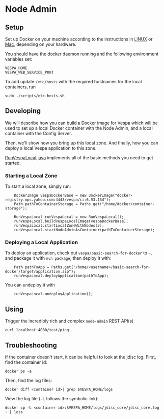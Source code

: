 # Node Admin

## Setup

Set up Docker on your machine according to the instructions in [LINUX](README_LINUX.md) or [Mac](README_MAC.md), depending on your hardware.

You should have the docker daemon running and the following environment variables set:
```
VESPA_HOME
VESPA_WEB_SERVICE_PORT
```

To add update `/etc/hosts` with the required hostnames for the local containers, run
```
sudo ./scripts/etc-hosts.sh
```

## Developing

We will describe how you can build a Docker image for Vespa which will be used
to set up a local Docker container with the Node Admin, and a local container
with the Config Server.

Then, we'll show how you bring up this local zone. And finally, how you can
deploy a local Vespa application to this zone.

[RunVespaLocal.java](src/test/java/com/yahoo/vespa/hosted/node/admin/docker/RunVespaLocal.java) 
implements all of the basic methods you need to get started.

### Starting a Local Zone

To start a local zone, simply run:
```
    DockerImage vespaDockerBase = new DockerImage("docker-registry.ops.yahoo.com:4443/vespa/ci:6.53.134");
    Path pathToContainerStorage = Paths.get("/home/docker/container-storage");
    
    RunVespaLocal runVespaLocal = new RunVespaLocal();
    runVespaLocal.buildVespaLocalImage(vespaDockerBase);
    runVespaLocal.startLocalZoneWithNodes(5);
    runVespaLocal.startNodeAdminAsContainer(pathToContainerStorage);
```

### Deploying a Local Application

To deploy an application, check out `vespa/basic-search-for-docker` to `~`, and 
package it with ```mvn package```, then deploy it with:

```
    Path pathToApp = Paths.get("/home/<username>/basic-search-for-docker/target/application.zip");
    runVespaLocal.deployApplication(pathToApp);
```

You can undeploy it with

```
    runVespaLocal.undeployApplication();
```



## Using

Trigger the incredibly rich and complex `node-admin` REST API(s)
```
curl localhost:4080/test/ping
```

## Troubleshooting

If the container doesn't start, it can be helpful to look at the jdisc log. First, find the container id:
```
docker ps -a
```

Then, find the log files:
```
docker diff <container id>| grep $VESPA_HOME/logs
```

View the log file (`-L` follows the symbolic link):
```
docker cp -L <container id>:$VESPA_HOME/logs/jdisc_core/jdisc_core.log - | less
```


